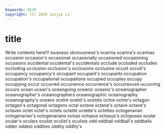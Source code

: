 ```yaml
---
Keywords: 8139
Copyright: (C) 2020 Junjie Li
---
```


# title

Write contents here!!!
iousness 
obviousness's 
ocarina 
ocarina's 
ocarinas 
occasion 
occasion's 
occasional 
occasionally 
occasioned
occasioning 
occasions 
occidental 
occidental's 
occidentals 
occlude 
occluded 
occludes 
occluding 
occlusion
occlusion's 
occlusions 
occlusive 
occult 
occult's 
occupancy 
occupancy's 
occupant 
occupant's 
occupants
occupation 
occupation's 
occupational 
occupations 
occupied 
occupies 
occupy 
occupying 
occur 
occurred
occurrence 
occurrence's 
occurrences 
occurring 
occurs 
ocean 
ocean's 
oceangoing 
oceanic 
oceanic's
oceanographer 
oceanographer's 
oceanographers 
oceanographic 
oceanography 
oceanography's 
oceans 
ocelot 
ocelot's 
ocelots
ochre 
ochre's 
octagon 
octagon's 
octagonal 
octagons 
octal 
octane 
octane's 
octave
octave's 
octaves 
octet 
octet's 
octets 
octette 
octette's 
octettes 
octogenarian 
octogenarian's
octogenarians 
octopi 
octopus 
octopus's 
octopuses 
ocular 
ocular's 
oculars 
oculist 
oculist's
oculists 
odd 
oddball 
oddball's 
oddballs 
odder 
oddest 
oddities 
oddity 
oddity's
